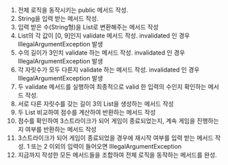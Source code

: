 1. 전체 로직을 동작시키는 public 메서드 작성.
2. String을 입력 받는 메서드 작성.
3. 입력 받은 수(String형)을 List<Integer>로 변환해주는 메서드 작성
4. List<Integer>의 각 값이 [0, 9]인지 validate 메서드 작성. invalidated 인 경우 IllegalArgumentException 발생
5. 수의 길이가 3인치 validate 하는 메서드 작성. invalidated 인 경우 IllegalArgumentException 발생
6. 각 자릿수가 모두 다른지 validate 하는 메서드 작성. invalidated 인 경우 IllegalArgumentException 발생
7. 두 validate 메서드를 실행하여 최종적으로 valid 한 입력의 수인지 확인하는 메서드 작성.
8. 서로 다른 자릿수를 갖는 길이 3의 List<Integer>을 생성하는 메서드 작성
9. 두 List<Integer> 비교하여 점수를 계산하여 반환하는 메서드 작성
10. 점수를 확인하여 3스트라이크가 되어 게임이 종료되었는지, 계속 게임을 진행하는지 여부를 반환하는 메서드 작성
11. 3스트라이크가 되어 게임이 종료되었을 경우에 재시작 여부를 입력 받는 메서드 작성. 1 또는 2 이외의 입력이 들어오면 IllegalArgumentException
12. 지금까지 작성한 모든 메서드들을 조합하여 전체 로직을 동작하는 메서드를 완성.